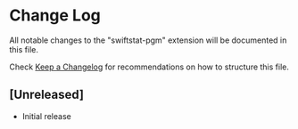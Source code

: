 # Change Log

All notable changes to the "swiftstat-pgm" extension will be documented in this file.

Check [Keep a Changelog](http://keepachangelog.com/) for recommendations on how to structure this file.

## [Unreleased]

- Initial release